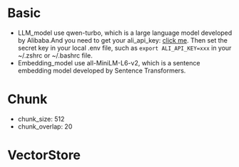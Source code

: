 # Basic
+ LLM_model use qwen-turbo, which is a large language model developed by Alibaba.And you need to get your ali_api_key: <a href="https://help.aliyun.com/zh/model-studio/getting-started/first-api-call-to-qwen?spm=a2c4g.11186623.0.0.731a7468iv7kWt">click me</a>. Then set the secret key in your local .env file, such as `export ALI_API_KEY=xxx` in your ~/.zshrc or ~/.bashrc file.
+ Embedding_model use all-MiniLM-L6-v2, which is a sentence embedding model developed by Sentence Transformers.
# Chunk
+ chunk_size: 512
+ chunk_overlap: 20
# VectorStore